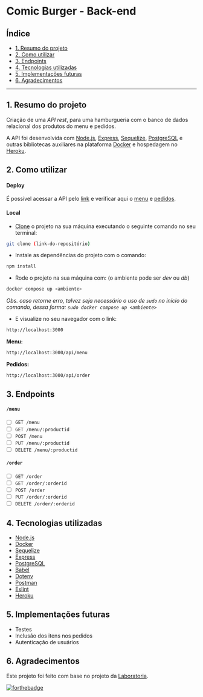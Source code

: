 # Comic Burger - Back-end

## Índice

- [1. Resumo do projeto](#1-resumo-do-projeto)
- [2. Como utilizar](#2-como-utilizar)
- [3. Endpoints](#3-endpoints)
- [4. Tecnologias utilizadas](#4-tecnologias-utilizadas)
- [5. Implementações futuras](#5-implementações-futuras)
- [6. Agradecimentos](#6-agradecimentos)

---

## 1. Resumo do projeto

Criação de uma _API rest_, para uma hamburgueria com o banco de dados relacional dos produtos do menu e pedidos.

A API foi desenvolvida com [Node.js](https://nodejs.org/), [Express](https://expressjs.com/), [Sequelize](https://sequelize.org), [PostgreSQL](https://www.postgresql.org/docs/) e outras bibliotecas auxiliares na plataforma [Docker](https://www.docker.com/) e hospedagem no [Heroku](https://www.heroku.com/home).

## 2. Como utilizar

#### Deploy

É possível acessar a API pelo [link](https://api-comic-burger.herokuapp.com/) e verificar aqui o [menu](https://api-comic-burger.herokuapp.com/api/menu) e [pedidos](https://api-comic-burger.herokuapp.com/api/order).

#### Local

- [Clone](https://help.github.com/articles/cloning-a-repository/) o projeto na sua máquina executando o seguinte comando no seu terminal:

```sh
git clone (link-do-repositório)
```

- Instale as dependências do projeto com o comando:

```sh
npm install
```

- Rode o projeto na sua máquina com: (o ambiente pode ser _dev_ ou _db_)

```sh
docker compose up <ambiente>
```

_Obs. caso retorne erro, talvez seja necessário o uso de `sudo` no início do comando, dessa forma: `sudo docker compose up <ambiente>`_

- E visualize no seu navegador com o link:

```sh
http://localhost:3000
```

**Menu:**

```sh
http://localhost:3000/api/menu
```

**Pedidos:**

```sh
http://localhost:3000/api/order
```

## 3. Endpoints

#### `/menu`

- [ ] `GET /menu`
- [ ] `GET /menu/:productid`
- [ ] `POST /menu`
- [ ] `PUT /menu/:productid`
- [ ] `DELETE /menu/:productid`

#### `/order`

- [ ] `GET /order`
- [ ] `GET /order/:orderid`
- [ ] `POST /order`
- [ ] `PUT /order/:orderid`
- [ ] `DELETE /order/:orderid`

## 4. Tecnologias utilizadas

- [Node.js](https://nodejs.org/)
- [Docker](https://www.docker.com/)
- [Sequelize](https://sequelize.org)
- [Express](https://expressjs.com/)
- [PostgreSQL](https://www.postgresql.org/docs/)
- [Babel](https://babeljs.io/)
- [Dotenv](https://www.npmjs.com/package/dotenv)
- [Postman](https://www.getpostman.com)
- [Eslint](https://www.npmjs.com/package/eslint-plugin-react)
- [Heroku](https://www.heroku.com/home)

## 5. Implementações futuras

- Testes
- Inclusão dos itens nos pedidos
- Autenticação de usuários

## 6. Agradecimentos

Este projeto foi feito com base no projeto da [Laboratoria](https://github.com/Laboratoria).

[![forthebadge](https://forthebadge.com/images/badges/built-with-love.svg)](https://forthebadge.com)
